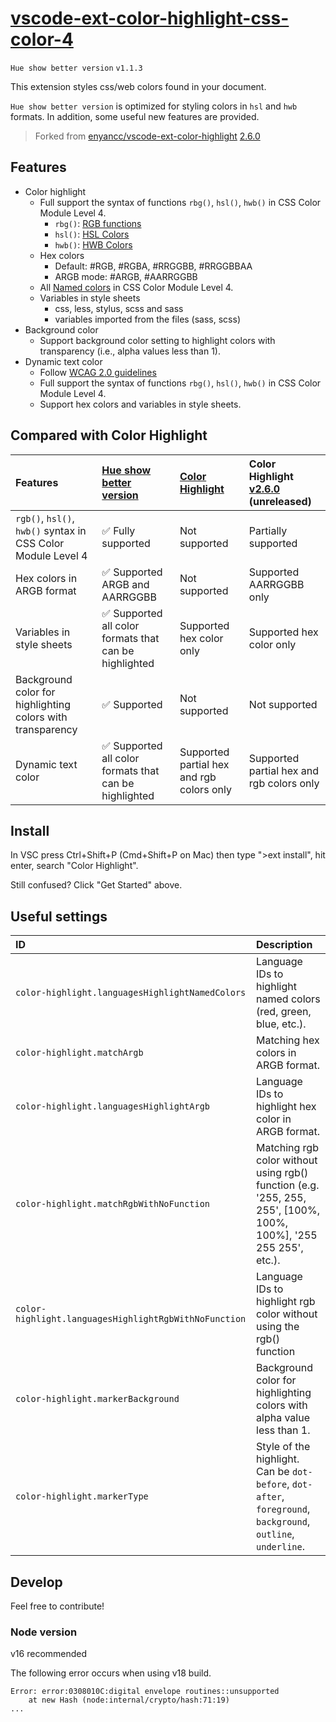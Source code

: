 # [vscode-ext-color-highlight-css-color-4](https://github.com/wangyunduo/vscode-ext-color-highlight)

`Hue show better version` `v1.1.3`

This extension styles css/web colors found in your document.

`Hue show better version` is optimized for styling colors in `hsl` and `hwb` formats. In addition, some useful new features are provided.

> Forked from [enyancc/vscode-ext-color-highlight](https://github.com/enyancc/vscode-ext-color-highlight) [2.6.0](https://github.com/enyancc/vscode-ext-color-highlight/commit/913740fe316bba2bd44b9e15f0461a421f5c382c)

## Features

- Color highlight
  - Full support the syntax of functions `rbg()`, `hsl()`, `hwb()` in CSS Color Module Level 4.
    - `rbg()`: [RGB functions](https://www.w3.org/TR/css-color-4/#rgb-functions)
    - `hsl()`: [HSL Colors](https://www.w3.org/TR/css-color-4/#the-hsl-notation)
    - `hwb()`: [HWB Colors](https://www.w3.org/TR/css-color-4/#the-hwb-notation)
  - Hex colors
    - Default: #RGB, #RGBA, #RRGGBB, #RRGGBBAA
    - ARGB mode: #ARGB, #AARRGGBB
  - All [Named colors](https://www.w3.org/TR/css-color-4/#named-colors) in CSS Color Module Level 4.
  - Variables in style sheets
    - css, less, stylus, scss and sass
    - variables imported from the files (sass, scss)
- Background color
  - Support background color setting to highlight colors with transparency (i.e., alpha values less than 1).
- Dynamic text color
  - Follow [WCAG 2.0 guidelines](https://www.w3.org/TR/WCAG20/)
  - Full support the syntax of functions `rbg()`, `hsl()`, `hwb()` in CSS Color Module Level 4.
  - Support hex colors and variables in style sheets.

## Compared with Color Highlight

| Features                                                     | [Hue show better version](https://marketplace.visualstudio.com/items?itemName=Yunduo.color-highlight-css-color-4) | [Color Highlight](https://marketplace.visualstudio.com/items?itemName=naumovs.color-highlight) | Color Highlight [v2.6.0](https://github.com/enyancc/vscode-ext-color-highlight/commit/913740fe316bba2bd44b9e15f0461a421f5c382c) (unreleased) |
| :----------------------------------------------------------- | :---------------------------------------------------------------------------------------------------------------- | :--------------------------------------------------------------------------------------------- | :------------------------------------------------------------------------------------------------------------------------------------------- |
| `rgb()`, `hsl()`, `hwb()` syntax in CSS Color Module Level 4 | ✅ Fully supported                                                                                                | Not supported                                                                                  | Partially supported                                                                                                                          |
| Hex colors in ARGB format                                    | ✅ Supported ARGB and AARRGGBB                                                                                    | Not supported                                                                                  | Supported AARRGGBB only                                                                                                                      |
| Variables in style sheets                                    | ✅ Supported all color formats that can be highlighted                                                            | Supported hex color only                                                                       | Supported hex color only                                                                                                                     |
| Background color for highlighting colors with transparency   | ✅ Supported                                                                                                      | Not supported                                                                                  | Not supported                                                                                                                                |
| Dynamic text color                                           | ✅ Supported all color formats that can be highlighted                                                            | Supported partial hex and rgb colors only                                                      | Supported partial hex and rgb colors only                                                                                                    |

## Install

In VSC press Ctrl+Shift+P (Cmd+Shift+P on Mac) then type ">ext install", hit enter, search "Color Highlight".

Still confused? Click "Get Started" above.

## Useful settings

| ID                                                    | Description                                                                                                      |
| :---------------------------------------------------- | :--------------------------------------------------------------------------------------------------------------- |
| `color-highlight.languagesHighlightNamedColors`       | Language IDs to highlight named colors (red, green, blue, etc.).                                                 |
| `color-highlight.matchArgb`                           | Matching hex colors in ARGB format.                                                                              |
| `color-highlight.languagesHighlightArgb`              | Language IDs to highlight hex color in ARGB format.                                                              |
| `color-highlight.matchRgbWithNoFunction`              | Matching rgb color without using rgb() function (e.g. '255, 255, 255', [100%, 100%, 100%], '255 255 255', etc.). |
| `color-highlight.languagesHighlightRgbWithNoFunction` | Language IDs to highlight rgb color without using the rgb() function                                             |
| `color-highlight.markerBackground`                    | Background color for highlighting colors with alpha value less than 1.                                           |
| `color-highlight.markerType`                          | Style of the highlight. Can be `dot-before`, `dot-after`, `foreground`, `background`, `outline`, `underline`.    |

## Develop

Feel free to contribute!

### Node version

v16 recommended

The following error occurs when using v18 build.

```plaintext
Error: error:0308010C:digital envelope routines::unsupported
    at new Hash (node:internal/crypto/hash:71:19)
...
```
